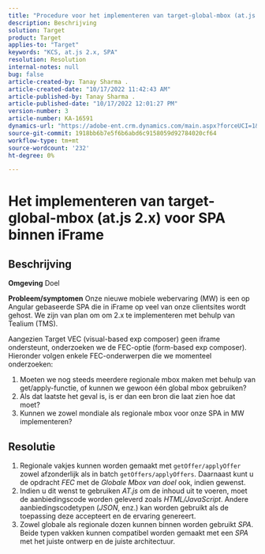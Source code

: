 ```yaml
---
title: "Procedure voor het implementeren van target-global-mbox (at.js 2.x) voor SPA binnen iFrame"
description: Beschrijving
solution: Target
product: Target
applies-to: "Target"
keywords: "KCS, at.js 2.x, SPA"
resolution: Resolution
internal-notes: null
bug: false
article-created-by: Tanay Sharma .
article-created-date: "10/17/2022 11:42:43 AM"
article-published-by: Tanay Sharma .
article-published-date: "10/17/2022 12:01:27 PM"
version-number: 3
article-number: KA-16591
dynamics-url: "https://adobe-ent.crm.dynamics.com/main.aspx?forceUCI=1&pagetype=entityrecord&etn=knowledgearticle&id=83f645c9-104e-ed11-bba2-0022480868ff"
source-git-commit: 1918bb6b7e5f6b6abd6c9158059d92784020cf64
workflow-type: tm+mt
source-wordcount: '232'
ht-degree: 0%

---
```


# Het implementeren van target-global-mbox (at.js 2.x) voor SPA binnen iFrame

## Beschrijving

<b>Omgeving</b>
Doel


<b>Probleem/symptomen</b>
Onze nieuwe mobiele webervaring (MW) is een op Angular gebaseerde SPA die in iFrame op veel van onze clientsites wordt gehost. We zijn van plan om om 2.x te implementeren met behulp van Tealium (TMS).

Aangezien Target VEC (visual-based exp composer) geen iframe ondersteunt, onderzoeken we de FEC-optie (form-based exp composer). Hieronder volgen enkele FEC-onderwerpen die we momenteel onderzoeken:



1. Moeten we nog steeds meerdere regionale mbox maken met behulp van get/apply-functie, of kunnen we gewoon één global mbox gebruiken?
2. Als dat laatste het geval is, is er dan een bron die laat zien hoe dat moet?
3. Kunnen we zowel mondiale als regionale mbox voor onze SPA in MW implementeren?



## Resolutie


1. Regionale vakjes kunnen worden gemaakt met `getOffer/applyOffer` zowel afzonderlijk als in batch `getOffers/applyOffers`. Daarnaast kunt u de opdracht *FEC* met de *Globale Mbox van doel* ook, indien gewenst.
2. Indien u dit wenst te gebruiken *AT.js* om de inhoud uit te voeren, moet de aanbiedingscode worden geleverd zoals *HTML/JavaScript*. Andere aanbiedingscodetypen (*JSON*, enz.) kan worden gebruikt als de toepassing deze accepteert en de ervaring genereert.
3. Zowel globale als regionale dozen kunnen binnen worden gebruikt *SPA*. Beide typen vakken kunnen compatibel worden gemaakt met een *SPA* met het juiste ontwerp en de juiste architectuur.

